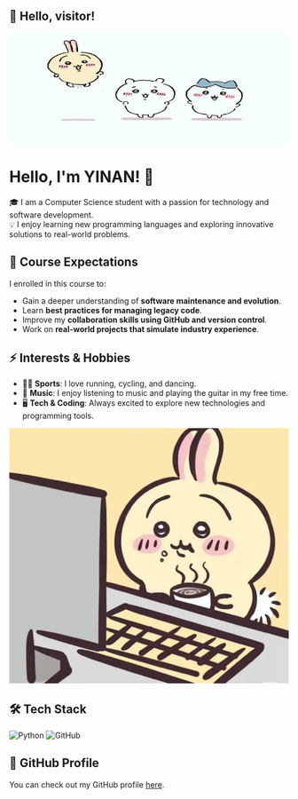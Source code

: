 ## 👋 Hello, visitor!  
<div align="center">
  <img src="https://github.com/YINAN-plog/YINAN-plog/blob/main/chiikawa-usagi.gif" width="100%" height="200px">
</div>


# Hello, I'm YINAN! 👋

🎓 I am a Computer Science student with a passion for technology and software development.  
💡 I enjoy learning new programming languages and exploring innovative solutions to real-world problems.  

## 🎯 Course Expectations  
I enrolled in this course to:  
- Gain a deeper understanding of **software maintenance and evolution**.  
- Learn **best practices for managing legacy code**.  
- Improve my **collaboration skills using GitHub and version control**.  
- Work on **real-world projects that simulate industry experience**.  

## ⚡ Interests & Hobbies  
- 🏃‍♂️ **Sports**: I love running, cycling, and dancing.  
- 🎵 **Music**: I enjoy listening to music and playing the guitar in my free time.  
- 🖥 **Tech & Coding**: Always excited to explore new technologies and programming tools.  

![My Profile Picture](profile.jpg)

## 🛠 Tech Stack  
![Python](https://img.shields.io/badge/-Python-3776AB?style=flat-square&logo=python&logoColor=white)
![GitHub](https://img.shields.io/badge/-GitHub-181717?style=flat-square&logo=github&logoColor=white)

## 🌟 GitHub Profile  
You can check out my GitHub profile [here](https://github.com/YINAN-plog).  
